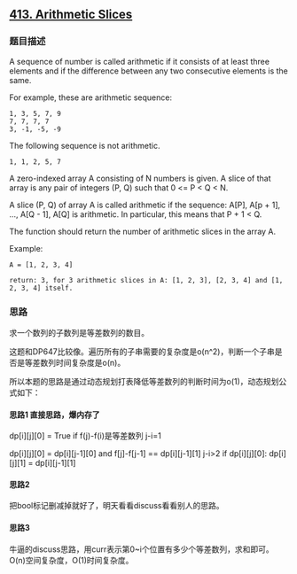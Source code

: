 ## [413. Arithmetic Slices](https://leetcode-cn.com/problems/arithmetic-slices/)

### 题目描述

A sequence of number is called arithmetic if it consists of at least three elements and if the difference between any two consecutive elements is the same.

For example, these are arithmetic sequence:
```
1, 3, 5, 7, 9
7, 7, 7, 7
3, -1, -5, -9
```
The following sequence is not arithmetic.
```
1, 1, 2, 5, 7
```
A zero-indexed array A consisting of N numbers is given. A slice of that array is any pair of integers (P, Q) such that 0 <= P < Q < N.

A slice (P, Q) of array A is called arithmetic if the sequence:
A[P], A[p + 1], ..., A[Q - 1], A[Q] is arithmetic. In particular, this means that P + 1 < Q.

The function should return the number of arithmetic slices in the array A.


Example:
```
A = [1, 2, 3, 4]

return: 3, for 3 arithmetic slices in A: [1, 2, 3], [2, 3, 4] and [1, 2, 3, 4] itself.
```

### 思路

求一个数列的子数列是等差数列的数目。

这题和DP647比较像。遍历所有的子串需要的复杂度是o(n^2)，判断一个子串是否是等差数列时间复杂度是o(n)。

所以本题的思路是通过动态规划打表降低等差数列的判断时间为o(1)，动态规划公式如下：

#### 思路1 直接思路，爆内存了
dp[i][j][0] = True if f(j)-f(i)是等差数列                            j-i=1

dp[i][j][0] = dp[i][j-1][0] and f[j]-f[j-1] == dp[i][j-1][1]       j-i>2
if dp[i][j][0]: dp[i][j][1] = dp[i][j-1][1]

#### 思路2

把bool标记删减掉就好了，明天看看discuss看看别人的思路。

#### 思路3

牛逼的discuss思路，用curr表示第0~i个位置有多少个等差数列，求和即可。O(n)空间复杂度，O(1)时间复杂度。

